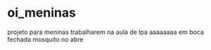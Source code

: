 # oi_meninas
projeto para meninas trabalharem na aula de lpa
aaaaaaaa em boca fechada mosquito no abre
